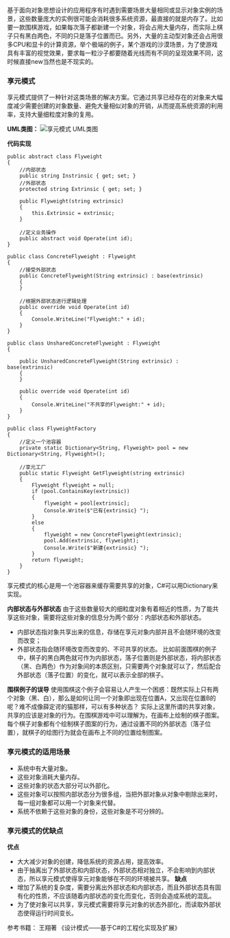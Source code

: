 
基于面向对象思想设计的应用程序有时遇到需要场景大量相同或显示对象实例的场景，这些数量庞大的实例很可能会消耗很多系统资源，最直接的就是内存了。比如要一款围棋游戏，如果每次落子都新建一个对象，将会占用大量内存，而实际上棋子只有黑白两色，不同的只是落子位置而已。另外，大量的主动型对象还会占用很多CPU和显卡的计算资源，举个极端的例子，某个游戏的沙漠场景，为了使游戏具有丰富的视觉效果，要求每一粒沙子都要随着光线而有不同的呈现效果不同，这时候直接new当然也是不现实的。

### 享元模式
享元模式提供了一种针对这类场景的解决方案。它通过共享已经存在的对象来大幅度减少需要创建的对象数量、避免大量相似对象的开销，从而提高系统资源的利用率，支持大量细粒度对象的复用。

**UML类图：**
![享元模式 UML类图](https://zhixin9001.github.io/2020_DesignPattern/11.flyweight.JPG "享元模式 UML类图")

**代码实现**
```
public abstract class Flyweight
{
    //内部状态
    public string Instrinsic { get; set; }
    //外部状态
    protected string Extrinsic { get; set; }

    public Flyweight(string extrinsic)
    {
        this.Extrinsic = extrinsic;
    }

    //定义业务操作
    public abstract void Operate(int id);
}

public class ConcreteFlyweight : Flyweight
{
    //接受外部状态
    public ConcreteFlyweight(String extrinsic) : base(extrinsic)
    {
    }

    //根据外部状态进行逻辑处理
    public override void Operate(int id)
    {
        Console.WriteLine("Flyweight:" + id);
    }
}

public class UnsharedConcreteFlyweight : Flyweight
{

    public UnsharedConcreteFlyweight(String extrinsic) : base(extrinsic)
    {
    }

    public override void Operate(int id)
    {
        Console.WriteLine("不共享的Flyweight:" + id);
    }
}

public class FlyweightFactory
{
    //定义一个池容器
    private static Dictionary<String, Flyweight> pool = new Dictionary<String, Flyweight>();

    //享元工厂
    public static Flyweight GetFlyweight(string extrinsic)
    {
        Flyweight flyweight = null;
        if (pool.ContainsKey(extrinsic))
        {
            flyweight = pool[extrinsic];
            Console.Write($"已有{extrinsic} ");
        }
        else
        {
            flyweight = new ConcreteFlyweight(extrinsic);
            pool.Add(extrinsic, flyweight);
            Console.Write($"新建{extrinsic} ");
        }
        return flyweight;
    }
}
```
享元模式的核心是用一个池容器来缓存需要共享的对象，C#可以用Dictionary来实现。

**内部状态与外部状态**
由于这些数量较大的细粒度对象有着相近的性质，为了能共享这些对象，需要将这些对象的信息分为两个部分：内部状态和外部状态。
- 内部状态指对象共享出来的信息，存储在享元对象内部并且不会随环境的改变而改变；
- 外部状态指会随环境改变而改变的、不可共享的状态。
比如前面围棋的例子中，棋子的黑白两色就可作为内部状态，落子位置则是外部状态，将内部状态（黑、白两色）作为对象间的本质区别，只需要两个对象就可以了，然后配合外部状态（落子位置）的变化，就可以表示全部的棋子。

**围棋例子的误导**
使用围棋这个例子会容易让人产生一个困惑：既然实际上只有两个对象（黑、白），那么是如何让同一个对象即出现在位置A，又出现在位置B的呢？难不成像薛定谔的猫那样，可以有多种状态？
实际上这里所谓的共享对象，共享的应该是对象的行为。在围棋游戏中可以理解为，在画布上绘制的棋子图案。每个棋子对象都有个绘制棋子图案的行为，通过设置不同的外部状态（落子位置），就棋子的绘图行为就会在画布上不同的位置绘制图案。

### 享元模式的适用场景
- 系统中有大量对象。 
- 这些对象消耗大量内存。 
- 这些对象的状态大部分可以外部化。 
- 这些对象可以按照内部状态分为很多组，当把外部对象从对象中剔除出来时，每一组对象都可以用一个对象来代替。 
- 系统不依赖于这些对象的身份，这些对象是不可分辨的。

### 享元模式的优缺点
**优点**
- 大大减少对象的创建，降低系统的资源占用，提高效率。
- 由于抽离出了外部状态和内部状态，外部状态相对独立，不会影响到内部状态，所以享元模式使得享元对象能够在不同的环境被共享。
**缺点**
- 增加了系统的复杂度，需要分离出外部状态和内部状态，而且外部状态具有固有化的性质，不应该随着内部状态的变化而变化，否则会造成系统的混乱。
- 为了使对象可以共享，享元模式需要将享元对象的状态外部化，而读取外部状态使得运行时间变长。

参考书籍：
王翔著 《设计模式——基于C#的工程化实现及扩展》